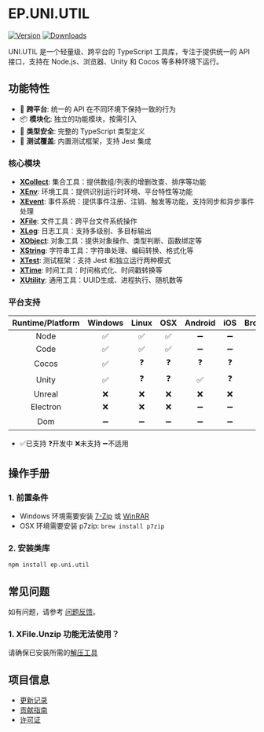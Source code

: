 # EP.UNI.UTIL

[![Version](https://img.shields.io/npm/v/ep.uni.util)](https://www.npmjs.com/package/ep.uni.util)
[![Downloads](https://img.shields.io/npm/dm/ep.uni.util)](https://www.npmjs.com/package/ep.uni.util)  

UNI.UTIL 是一个轻量级、跨平台的 TypeScript 工具库，专注于提供统一的 API 接口，支持在 Node.js、浏览器、Unity 和 Cocos 等多种环境下运行。

## 功能特性

- 🚀 **跨平台**: 统一的 API 在不同环境下保持一致的行为
- 📦 **模块化**: 独立的功能模块，按需引入
- 🔧 **类型安全**: 完整的 TypeScript 类型定义
- 🧪 **测试覆盖**: 内置测试框架，支持 Jest 集成

### 核心模块

- **[XCollect](src/XCollect.ts)**: 集合工具：提供数组/列表的增删改查、排序等功能
- **[XEnv](src/XEnv.ts)**: 环境工具：提供识别运行时环境、平台特性等功能
- **[XEvent](src/XEvent.ts)**: 事件系统：提供事件注册、注销、触发等功能，支持同步和异步事件处理
- **[XFile](src/XFile.ts)**: 文件工具：跨平台文件系统操作
- **[XLog](src/XLog.ts)**: 日志工具：支持多级别、多目标输出
- **[XObject](src/XObject.ts)**: 对象工具：提供对象操作、类型判断、函数绑定等
- **[XString](src/XString.ts)**: 字符串工具：字符串处理、编码转换、格式化等
- **[XTest](src/XTest.ts)**: 测试框架：支持 Jest 和独立运行两种模式
- **[XTime](src/XTime.ts)**: 时间工具：时间格式化、时间戳转换等
- **[XUtility](src/XUtility.ts)**: 通用工具：UUID生成、进程执行、随机数等

### 平台支持

| Runtime/Platform | Windows | Linux | OSX | Android | iOS | Browser |
| :-: | :-: | :-: | :-: | :-: | :-: | :-: |
| Node | ✅ | ✅ | ✅ | ➖ | ➖ | ➖ |
| Code | ✅ | ✅ | ✅ | ➖ | ➖ | ➖ |
| Cocos | ✅ | ❓ | ❓ | ❓ | ❓ | ❓ |
| Unity | ✅ | ❓ | ❓ | ✅ | ❓ | ❓ |
| Unreal | ❌ | ❌ | ❌ | ❌ | ❌ | ❌ |
| Electron | ❌ | ❌ | ❌ | ➖ | ➖ | ➖ |
| Dom | ➖ | ➖ | ➖ | ➖ | ➖ | ❓ |
- ✅已支持  ❓开发中  ❌未支持  ➖不适用

## 操作手册

### 1. 前置条件
- Windows 环境需要安装 [7-Zip](https://www.7-zip.org/) 或 [WinRAR](https://www.win-rar.com/)
- OSX 环境需要安装 p7zip: `brew install p7zip`

### 2. 安装类库
```bash
npm install ep.uni.util
```

## 常见问题

如有问题，请参考 [问题反馈](CONTRIBUTING.md#问题反馈)。

### 1. XFile.Unzip 功能无法使用？
请确保已安装所需的[解压工具](#1-前置条件)

## 项目信息

- [更新记录](CHANGELOG.md)
- [贡献指南](CONTRIBUTING.md)
- [许可证](LICENSE)
